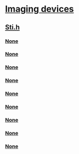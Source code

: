 # [Imaging devices](../_image/index.md)
## [Sti.h](index.md)
### [None](../sti/ne-sti-_sti_device_mj_type.md)
### [None](../sti/ns-sti-_error_infow.md)
### [None](../sti/ns-sti-_stinotify.md)
### [None](../sti/ns-sti-_stisubscribe.md)
### [None](../sti/ns-sti-_sti_device_informationw.md)
### [None](../sti/ns-sti-_sti_device_status.md)
### [None](../sti/ns-sti-_sti_dev_caps.md)
### [None](../sti/ns-sti-_sti_diag.md)
### [None](../sti/ns-sti-_sti_wia_device_informationw.md)
